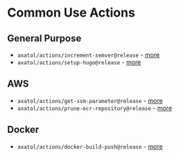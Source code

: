# Common Use Actions

## General Purpose

- `axatol/actions/increment-semver@release` - [more](./increment-semver)
- `axatol/actions/setup-hugo@release` - [more](./setup-hugo)

## AWS

- `axatol/actions/get-ssm-parameter@release` - [more](./get-ssm-parameter)
- `axatol/actions/prune-ecr-repository@release` - [more](./prune-ecr-repository)

## Docker

- `axatol/actions/docker-build-push@release` - [more](./docker-build-push)
